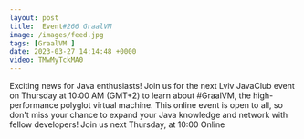 ```yaml
---
layout: post
title:  Event#266 GraalVM
image: /images/feed.jpg
tags: [GraalVM ]
date: 2023-03-27 14:14:48 +0000
video: TMwMyTckMA0
---
```


Exciting news for Java enthusiasts! Join us for the next Lviv JavaClub event on Thursday at 10:00 AM (GMT+2) to learn about #GraalVM, the high-performance polyglot virtual machine. This online event is open to all, so don't miss your chance to expand your Java knowledge and network with fellow developers! 
Join us next Thursday, at 10:00 Online
